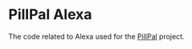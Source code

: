 # PillPal Alexa

The code related to Alexa used for the [PillPal](https://github.com/CompSciLauren/pill-pal) project.
